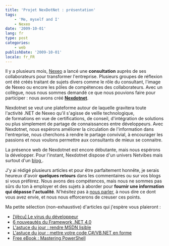 ```yaml
---
title: 'Projet NexDotNet : présentation'
tags:
    - 'Me, myself and I'
    - Nexeo
date: '2009-10-01'
lang: fr
type: post
categories:
    - web
publishDate: '2009-10-01'
locale: fr_FR
---
```


Il y a plusieurs mois, [Nexeo](http://www.nexeo.fr/) a lancé une **consultation** auprès de ses collaborateurs pour transformer l'entreprise. Plusieurs groupes de réflexion ont été créés traitant de sujets divers comme le rôle du consultant, l'image de Nexeo ou encore les pôles de compétences des collaborateurs. Avec un collègue, nous nous sommes demandé ce que nous pouvions faire pour participer&nbsp;: nous avons créé **[Nexdotnet](http://nexdotnet.nexeo.fr/)**.

Nexdotnet se veut une plateforme autour de laquelle gravitera toute l'activité .NET de Nexeo qu'il s'agisse de veille technologique, de formations en vue de certifications, de conseil, d'intégration de solutions ou plus simplement de partage de connaissances entre développeurs. Avec Nexdotnet, nous espérons améliorer la circulation de l'information dans l'entreprise, nous cherchons à rendre le partage convivial, à encourager les passions et nous voulons permettre aux consultants de mieux se connaitre.

La présence web de Nexdotnet est encore débutante, mais nous espérons la développer. Pour l'instant, Nexdotnet dispose d'un univers Netvibes mais surtout d'un [blog ](http://nexdotnet.nexeo.fr/).

J'y ai rédigé plusieurs articles et pour être parfaitement honnête, je serais heureux d'avoir **quelques retours** dans les commentaires ou sur vos blogs si vous préférez. Nous avons des compétences, mais nous ne sommes pas sûrs du ton à employer et des sujets à aborder pour **fournir une information qui dépasse l'actualité**. N'hésitez pas à [nous parler](http://nexdotnet.nexeo.fr/contact/), à nous dire ce dont vous avez envie, et nous nous efforcerons de creuser ces points.

Ma petite sélection (non-exhaustive) d'articles qui j'espère vous plaieront&nbsp;:

*   [[Vécu] Le virus du développeur](http://nexdotnet.nexeo.fr/2009/09/30/vecu-le-virus-du-developpeur/)
*   [6 nouveautés du Framework .NET 4.0](http://nexdotnet.nexeo.fr/2009/09/23/6-nouveautes-du-framework-net-4-0/)
*   [L'astuce du jour&nbsp;: rendre MSDN lisible](http://nexdotnet.nexeo.fr/2009/08/10/lastuce-du-jour-rendre-msdn-lisible/)
*   [L'astuce du jour&nbsp;: mettre votre code C#/VB.NET en forme](http://nexdotnet.nexeo.fr/2009/08/08/lastuce-du-jour-mettre-votre-code-cvb-net-en-forme/)
*   [Free eBook&nbsp;: Mastering PowerShell](http://nexdotnet.nexeo.fr/2009/08/06/free-ebook-mastering-powershell/)

